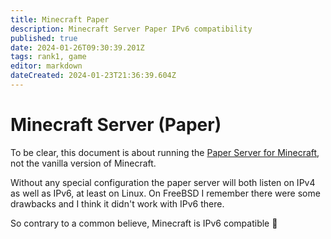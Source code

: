 ```yaml
---
title: Minecraft Paper
description: Minecraft Server Paper IPv6 compatibility
published: true
date: 2024-01-26T09:30:39.201Z
tags: rank1, game
editor: markdown
dateCreated: 2024-01-23T21:36:39.604Z
---
```


# Minecraft Server (Paper)

To be clear, this document is about running the [Paper Server for Minecraft](https://papermc.io/), not the vanilla version of Minecraft.

Without any special configuration the paper server will both listen on IPv4 as well as IPv6, at least on Linux. On FreeBSD I remember there were some drawbacks and I think it didn't work with IPv6 there.

So contrary to a common believe, Minecraft is IPv6 compatible :1st_place_medal: